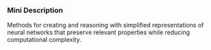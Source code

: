 ### Mini Description

Methods for creating and reasoning with simplified representations of neural networks that preserve relevant properties while reducing computational complexity.

